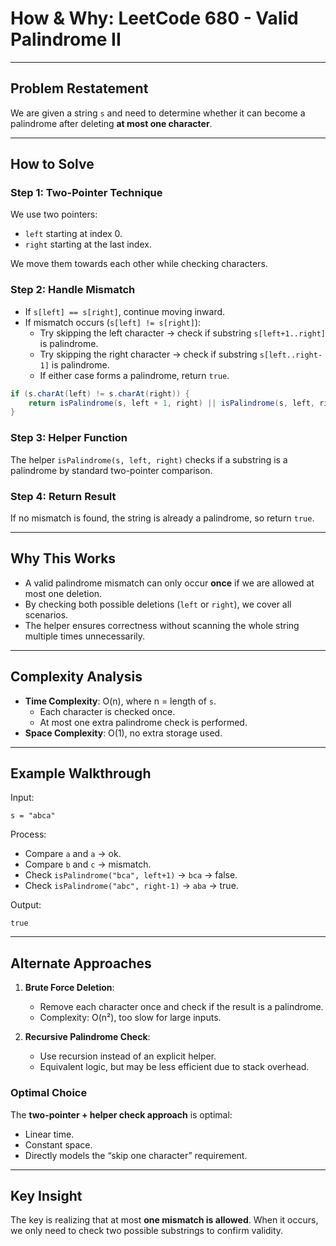 # How & Why: LeetCode 680 - Valid Palindrome II

---

## Problem Restatement
We are given a string `s` and need to determine whether it can become a palindrome after deleting **at most one character**.

---

## How to Solve

### Step 1: Two-Pointer Technique
We use two pointers:
- `left` starting at index 0.
- `right` starting at the last index.

We move them towards each other while checking characters.

### Step 2: Handle Mismatch
- If `s[left] == s[right]`, continue moving inward.
- If mismatch occurs (`s[left] != s[right]`):
  - Try skipping the left character → check if substring `s[left+1..right]` is palindrome.
  - Try skipping the right character → check if substring `s[left..right-1]` is palindrome.
  - If either case forms a palindrome, return `true`.

```java
if (s.charAt(left) != s.charAt(right)) {
    return isPalindrome(s, left + 1, right) || isPalindrome(s, left, right - 1);
}
```

### Step 3: Helper Function
The helper `isPalindrome(s, left, right)` checks if a substring is a palindrome by standard two-pointer comparison.

### Step 4: Return Result
If no mismatch is found, the string is already a palindrome, so return `true`.

---

## Why This Works
- A valid palindrome mismatch can only occur **once** if we are allowed at most one deletion.
- By checking both possible deletions (`left` or `right`), we cover all scenarios.
- The helper ensures correctness without scanning the whole string multiple times unnecessarily.

---

## Complexity Analysis
- **Time Complexity**: O(n), where n = length of `s`.
  - Each character is checked once.
  - At most one extra palindrome check is performed.
- **Space Complexity**: O(1), no extra storage used.

---

## Example Walkthrough
Input:
```
s = "abca"
```

Process:
- Compare `a` and `a` → ok.
- Compare `b` and `c` → mismatch.
- Check `isPalindrome("bca", left+1)` → `bca` → false.
- Check `isPalindrome("abc", right-1)` → `aba` → true.

Output:
```
true
```

---

## Alternate Approaches
1. **Brute Force Deletion**:
   - Remove each character once and check if the result is a palindrome.
   - Complexity: O(n²), too slow for large inputs.

2. **Recursive Palindrome Check**:
   - Use recursion instead of an explicit helper.
   - Equivalent logic, but may be less efficient due to stack overhead.

### Optimal Choice
The **two-pointer + helper check approach** is optimal:
- Linear time.
- Constant space.
- Directly models the “skip one character” requirement.

---

## Key Insight
The key is realizing that at most **one mismatch is allowed**. When it occurs, we only need to check two possible substrings to confirm validity.

